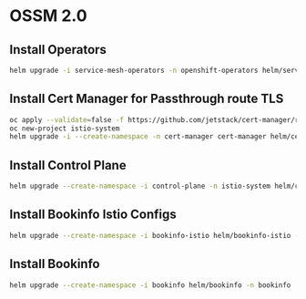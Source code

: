 # OSSM 2.0

## Install Operators

```sh
helm upgrade -i service-mesh-operators -n openshift-operators helm/service-mesh-operators
```

## Install Cert Manager for Passthrough route TLS

```sh
oc apply --validate=false -f https://github.com/jetstack/cert-manager/releases/download/v1.0.4/cert-manager.yaml
oc new-project istio-system
helm upgrade -i --create-namespace -n cert-manager cert-manager helm/cert-manager
```

## Install Control Plane

```sh
helm upgrade --create-namespace -i control-plane -n istio-system helm/control-plane
```

## Install Bookinfo Istio Configs

```sh
helm upgrade --create-namespace -i bookinfo-istio helm/bookinfo-istio -n bookinfo --set control_plane.ingressgateway.host=$(oc get route api -n istio-system -o jsonpath={'.spec.host'})
```

## Install Bookinfo

```sh
helm upgrade --create-namespace -i bookinfo helm/bookinfo -n bookinfo
```

